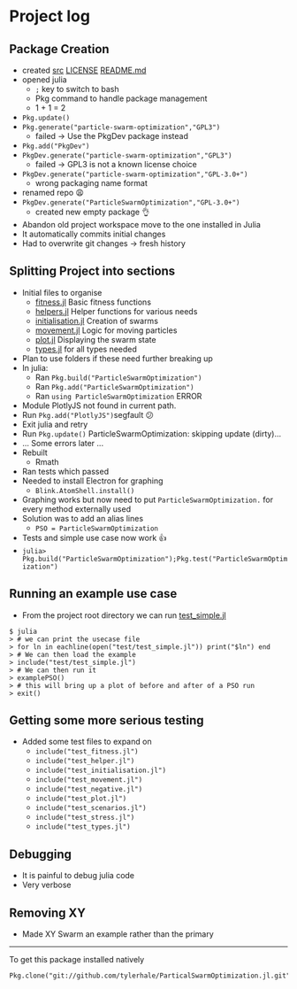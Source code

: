 # Project log

## Package Creation

- created [src](src) [LICENSE](LICENSE) [README.md](README.md)
- opened julia
  * `;` key to switch to bash
  * Pkg command to handle package management
  * 1 + 1 = 2
- `Pkg.update()`
- `Pkg.generate("particle-swarm-optimization","GPL3")`
  * failed -> Use the PkgDev package instead
- `Pkg.add("PkgDev")`
- `PkgDev.generate("particle-swarm-optimization","GPL3")`
  * failed -> GPL3 is not a known license choice
- `PkgDev.generate("particle-swarm-optimization","GPL-3.0+")`
  * wrong packaging name format
- renamed repo :weary:
- `PkgDev.generate("ParticleSwarmOptimization","GPL-3.0+")`
  * created new empty package :ok_hand:
- Abandon old project workspace move to the one installed in Julia
- It automatically commits initial changes
- Had to overwrite git changes -> fresh history

## Splitting Project into sections

- Initial files to organise
  * [fitness.jl](src/fitness.jl) Basic fitness functions
  * [helpers.jl](src/helpers.jl) Helper functions for various needs
  * [initialisation.jl](src/initialisation.jl) Creation of swarms
  * [movement.jl](src/movement.jl) Logic for moving particles
  * [plot.jl](src/plot.jl) Displaying the swarm state
  * [types.jl](src/types.jl) for all types needed
- Plan to use folders if these need further breaking up
- In julia:
  * Ran `Pkg.build("ParticleSwarmOptimization")`
  * Ran `Pkg.add("ParticleSwarmOptimization")`
  * Ran `using ParticleSwarmOptimization` ERROR
- Module PlotlyJS not found in current path.
- Run `Pkg.add("PlotlyJS")`segfault :confused:
- Exit julia and retry
- Run `Pkg.update()` ParticleSwarmOptimization: skipping update (dirty)...
- ... Some errors later ...
- Rebuilt
  * Rmath
- Ran tests which passed
- Needed to install Electron for graphing
  * `Blink.AtomShell.install()`
- Graphing works but now need to put `ParticleSwarmOptimization.` for every method externally used
- Solution was to add an alias lines
  * `PSO = ParticleSwarmOptimization`
- Tests and simple use case now work :thumbsup:
- `julia> Pkg.build("ParticleSwarmOptimization");Pkg.test("ParticleSwarmOptimization")`

## Running an example use case

- From the project root directory we can run [test_simple.jl](test/test_simple.jl)
```
$ julia
> # we can print the usecase file
> for ln in eachline(open("test/test_simple.jl")) print("$ln") end
> # We can then load the example
> include("test/test_simple.jl")
> # We can then run it
> examplePSO()
> # this will bring up a plot of before and after of a PSO run
> exit()
```

## Getting some more serious testing

- Added some test files to expand on
  * `include("test_fitness.jl")`
  * `include("test_helper.jl")`
  * `include("test_initialisation.jl")`
  * `include("test_movement.jl")`
  * `include("test_negative.jl")`
  * `include("test_plot.jl")`
  * `include("test_scenarios.jl")`
  * `include("test_stress.jl")`
  * `include("test_types.jl")`

## Debugging
 - It is painful to debug julia code
 - Very verbose

## Removing XY
 - Made XY Swarm an example rather than the primary

---
To get this package installed natively
```
Pkg.clone("git://github.com/tylerhale/ParticalSwarmOptimization.jl.git")
```
